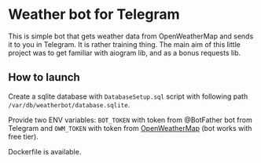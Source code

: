 # Weather bot for Telegram

This is simple bot that gets weather data from OpenWeatherMap and sends it to you in Telegram. 
It is rather training thing. The main aim of this little project was to get familiar with aiogram lib, and as a bonus requests lib.

## How to launch

Create a sqlite database with `DatabaseSetup.sql` script with following path `/var/db/weatherbot/database.sqlite`.

Provide two ENV variables: 
`BOT_TOKEN` with token from @BotFather bot from Telegram and 
`OWM_TOKEN` with token from [OpenWeatherMap](https://home.openweathermap.org/api_keys) (bot works with free tier).

Dockerfile is available. 
